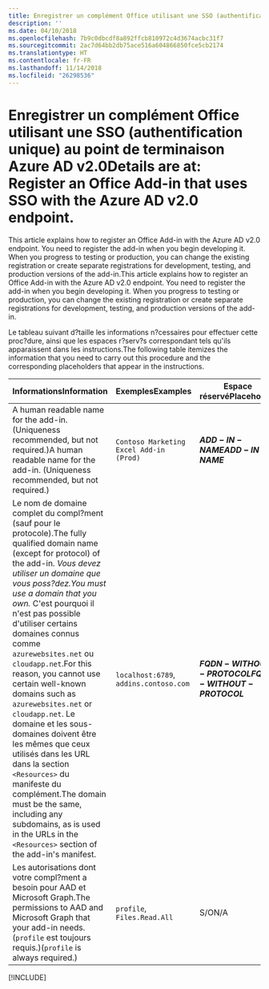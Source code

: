 ```yaml
---
title: Enregistrer un complément Office utilisant une SSO (authentification unique) au point de terminaison Azure AD v2.0
description: ''
ms.date: 04/10/2018
ms.openlocfilehash: 7b9c0dbcdf8a892ffcb810972c4d3674acbc31f7
ms.sourcegitcommit: 2ac7d64bb2db75ace516a604866850fce5cb2174
ms.translationtype: HT
ms.contentlocale: fr-FR
ms.lasthandoff: 11/14/2018
ms.locfileid: "26298536"
---
```

# <a name="register-an-office-add-in-that-uses-sso-with-the-azure-ad-v20-endpoint"></a><span data-ttu-id="fc307-102">Enregistrer un complément Office utilisant une SSO (authentification unique) au point de terminaison Azure AD v2.0</span><span class="sxs-lookup"><span data-stu-id="fc307-102">Details are at: Register an Office Add-in that uses SSO with the Azure AD v2.0 endpoint.</span></span>

<span data-ttu-id="fc307-p101">This article explains how to register an Office Add-in with the Azure AD v2.0 endpoint. You need to register the add-in when you begin developing it. When you progress to testing or production, you can change the existing registration or create separate registrations for development, testing, and production versions of the add-in.</span><span class="sxs-lookup"><span data-stu-id="fc307-p101">This article explains how to register an Office Add-in with the Azure AD v2.0 endpoint. You need to register the add-in when you begin developing it. When you progress to testing or production, you can change the existing registration or create separate registrations for development, testing, and production versions of the add-in.</span></span>

<span data-ttu-id="fc307-106">Le tableau suivant d?taille les informations n?cessaires pour effectuer cette proc?dure, ainsi que les espaces r?serv?s correspondant tels qu'ils apparaissent dans les instructions.</span><span class="sxs-lookup"><span data-stu-id="fc307-106">The following table itemizes the information that you need to carry out this procedure and the corresponding placeholders that appear in the instructions.</span></span> 

|<span data-ttu-id="fc307-107">Informations</span><span class="sxs-lookup"><span data-stu-id="fc307-107">Information</span></span>  |<span data-ttu-id="fc307-108">Exemples</span><span class="sxs-lookup"><span data-stu-id="fc307-108">Examples</span></span>  |<span data-ttu-id="fc307-109">Espace réservé</span><span class="sxs-lookup"><span data-stu-id="fc307-109">Placeholder</span></span>  |
|---------|---------|---------|
|<span data-ttu-id="fc307-p102">A human readable name for the add-in. (Uniqueness recommended, but not required.)</span><span class="sxs-lookup"><span data-stu-id="fc307-p102">A human readable name for the add-in. (Uniqueness recommended, but not required.)</span></span>    |`Contoso Marketing Excel Add-in (Prod)`        |<span data-ttu-id="fc307-112">**$ADD-IN-NAME$**</span><span class="sxs-lookup"><span data-stu-id="fc307-112">**$ADD-IN-NAME$**</span></span>         |
|<span data-ttu-id="fc307-113">Le nom de domaine complet du compl?ment (sauf pour le protocole).</span><span class="sxs-lookup"><span data-stu-id="fc307-113">The fully qualified domain name (except for protocol) of the add-in.</span></span> <span data-ttu-id="fc307-114">*Vous devez utiliser un domaine que vous poss?dez.*</span><span class="sxs-lookup"><span data-stu-id="fc307-114">*You must use a domain that you own.*</span></span> <span data-ttu-id="fc307-115">C'est pourquoi il n'est pas possible d'utiliser certains domaines connus comme `azurewebsites.net` ou `cloudapp.net`.</span><span class="sxs-lookup"><span data-stu-id="fc307-115">For this reason, you cannot use certain well-known domains such as `azurewebsites.net` or `cloudapp.net`.</span></span> <span data-ttu-id="fc307-116">Le domaine et les sous-domaines doivent être les mêmes que ceux utilisés dans les URL dans la section `<Resources>` du manifeste du complément.</span><span class="sxs-lookup"><span data-stu-id="fc307-116">The domain must be the same, including any subdomains, as is used in the URLs in the `<Resources>` section of the add-in's manifest.</span></span>  |<span data-ttu-id="fc307-117">`localhost:6789`, `addins.contoso.com`</span><span class="sxs-lookup"><span data-stu-id="fc307-117"></span></span>         |<span data-ttu-id="fc307-118">**$FQDN-WITHOUT-PROTOCOL$**</span><span class="sxs-lookup"><span data-stu-id="fc307-118">**$FQDN-WITHOUT-PROTOCOL$**</span></span>         |
|<span data-ttu-id="fc307-119">Les autorisations dont votre compl?ment a besoin pour AAD et Microsoft Graph.</span><span class="sxs-lookup"><span data-stu-id="fc307-119">The permissions to AAD and Microsoft Graph that your add-in needs.</span></span> <span data-ttu-id="fc307-120">(`profile` est toujours requis.)</span><span class="sxs-lookup"><span data-stu-id="fc307-120">(`profile` is always required.)</span></span>    |<span data-ttu-id="fc307-121">`profile`, `Files.Read.All`</span><span class="sxs-lookup"><span data-stu-id="fc307-121"></span></span>         |<span data-ttu-id="fc307-122">S/O</span><span class="sxs-lookup"><span data-stu-id="fc307-122">N/A</span></span>         |

[!INCLUDE[](../includes/register-sso-add-in-aad-v2-include.md)]